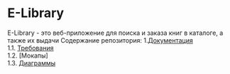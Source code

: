 # E-Library
E-Library - это веб-приложение для поиска и заказа книг в каталоге, а также их выдачи
Содержание репозитория:
1.[Документация](docs)<br>
1.1. [Требования](docs/requirements.md)<br>
1.2. [Мокапы]<br>
1.3. [Диаграммы](docs/System%20project)
